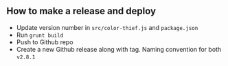 ## How to make a release and deploy

- Update version number in `src/color-thief.js` and `package.json`
- Run `grunt build`
- Push to Github repo
- Create a new Github release along with tag. Naming convention for both ```v2.8.1```
